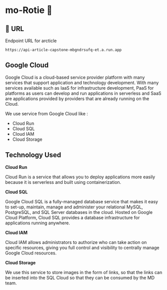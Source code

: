 
# mo-Rotie 🍞


## 🔗 URL
Endpoint URL for arcticle
```https
https://api-article-capstone-mbgndrsufq-et.a.run.app
```



## Google Cloud
Google Cloud is a cloud-based service provider platform with many services that support application and technology development. With many services available such as IaaS for infrastructure development, PaaS for platforms as users can develop and run applications in serverless and SaaS are applications provided by providers that are already running on the Cloud. 

We use service from Google Cloud like :
- Cloud Run
- Cloud SQL
- Cloud IAM
- Cloud Storage


## Technology Used 

**Cloud Run**

Cloud Run is a service that allows you to deploy applications more easily because it is serverless and built using containerization.

**Cloud SQL**

Google Cloud SQL is a fully-managed database service that makes it easy to set-up, maintain, manage and administer your relational MySQL, PostgreSQL, and SQL Server databases in the cloud. Hosted on Google Cloud Platform, Cloud SQL provides a database infrastructure for applications running anywhere.

**Cloud IAM**

Cloud IAM allows administrators to authorize who can take action on specific resources, giving you full control and visibility to centrally manage Google Cloud resources.

**Cloud Storage**

We use this service to store images in the form of links, so that the links can be inserted into the SQL Cloud so that they can be consumed by the MD team.
